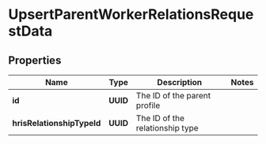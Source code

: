 

# UpsertParentWorkerRelationsRequestData


## Properties

| Name | Type | Description | Notes |
|------------ | ------------- | ------------- | -------------|
|**id** | **UUID** | The ID of the parent profile |  |
|**hrisRelationshipTypeId** | **UUID** | The ID of the relationship type |  |



